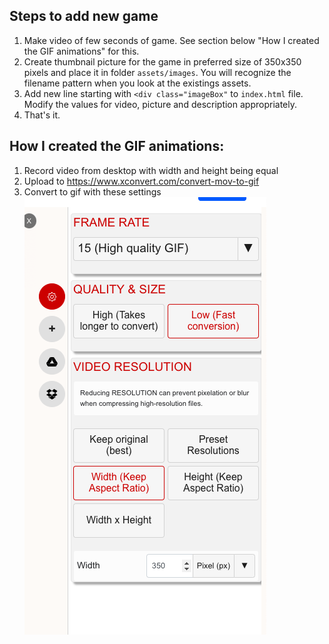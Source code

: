 Steps to add new game
---
1) Make video of few seconds of game. See section below "How I created the GIF animations" for this.
2) Create thumbnail picture for the game in preferred size of 350x350 pixels and place it in folder `assets/images`. You will recognize the filename pattern when you look at the existings assets.
3) Add new line starting with `<div class="imageBox"` to `index.html` file. Modify the values for video, picture and description appropriately.
4) That's it. 

How I created the GIF animations:
-----

1) Record video from desktop with width and height being equal
2) Upload to https://www.xconvert.com/convert-mov-to-gif
3) Convert to gif with these settings
![img.png](img.png)
